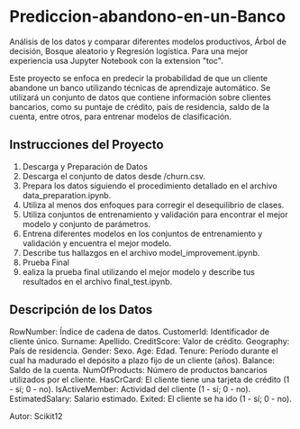 # Prediccion-abandono-en-un-Banco
Análisis de los datos y comparar diferentes modelos productivos, Árbol de decisión, Bosque aleatorio y Regresión logística.
Para una mejor experiencia usa Jupyter Notebook con la extension "toc".

Este proyecto se enfoca en predecir la probabilidad de que un cliente abandone un banco utilizando técnicas de aprendizaje automático. Se utilizará un conjunto de datos que contiene información sobre clientes bancarios, como su puntaje de crédito, país de residencia, saldo de la cuenta, entre otros, para entrenar modelos de clasificación.

## Instrucciones del Proyecto

1. Descarga y Preparación de Datos
2. Descarga el conjunto de datos desde /churn.csv.
3. Prepara los datos siguiendo el procedimiento detallado en el archivo data_preparation.ipynb.
4. Utiliza al menos dos enfoques para corregir el desequilibrio de clases.
5. Utiliza conjuntos de entrenamiento y validación para encontrar el mejor modelo y conjunto de parámetros.
6. Entrena diferentes modelos en los conjuntos de entrenamiento y validación y encuentra el mejor modelo.
7. Describe tus hallazgos en el archivo model_improvement.ipynb.
7. Prueba Final
8. ealiza la prueba final utilizando el mejor modelo y describe tus resultados en el archivo final_test.ipynb.


## Descripción de los Datos

RowNumber: Índice de cadena de datos.
CustomerId: Identificador de cliente único.
Surname: Apellido.
CreditScore: Valor de crédito.
Geography: País de residencia.
Gender: Sexo.
Age: Edad.
Tenure: Período durante el cual ha madurado el depósito a plazo fijo de un cliente (años).
Balance: Saldo de la cuenta.
NumOfProducts: Número de productos bancarios utilizados por el cliente.
HasCrCard: El cliente tiene una tarjeta de crédito (1 - sí; 0 - no).
IsActiveMember: Actividad del cliente (1 - sí; 0 - no).
EstimatedSalary: Salario estimado.
Exited: El cliente se ha ido (1 - sí; 0 - no).

Autor: Scikit12
